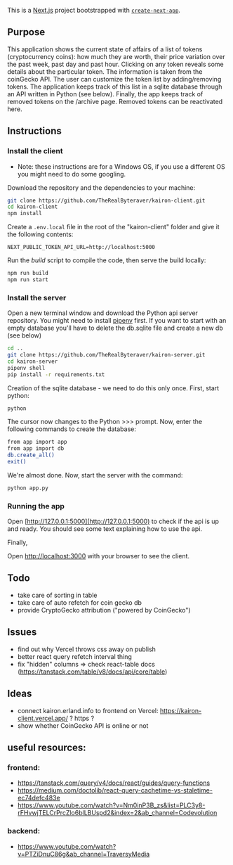 This is a [Next.js](https://nextjs.org/) project bootstrapped with [`create-next-app`](https://github.com/vercel/next.js/tree/canary/packages/create-next-app).

## Purpose
This application shows the current state of affairs of a list of tokens (cryptocurrency coins): how much they are worth, their price variation over the past week, past day and past hour. Clicking on any token reveals some details about the particular token. The information is taken from the coinGecko API.
The user can customize the token list by adding/removing tokens. The application keeps track of this list in a sqlite database through an API written in Python (see below).
Finally, the app keeps track of removed tokens on the /archive page. Removed tokens can be reactivated here.

## Instructions

### Install the client

- Note: these instructions are for a Windows OS, if you use a different OS you might need to do some googling.

Download the repository and the dependencies to your machine:
```bash
git clone https://github.com/TheRealByteraver/kairon-client.git
cd kairon-client
npm install
```

Create a `.env.local` file in the root of the "kairon-client" folder and give it the following contents:
```
NEXT_PUBLIC_TOKEN_API_URL=http://localhost:5000
```

Run the _build_ script to compile the code, then serve the build locally:

```bash
npm run build
npm run start
```

### Install the server

Open a new terminal window and download the Python api server repository. You might need to install [pipenv](https://pypi.org/project/pipenv/) first. If you want to start with an empty database you'll have to delete the db.sqlite file and create a new db (see below)

```bash
cd ..
git clone https://github.com/TheRealByteraver/kairon-server.git
cd kairon-server
pipenv shell
pip install -r requirements.txt
```

Creation of the sqlite database - we need to do this only once. First, start python:
```bash
python
```

The cursor now changes to the Python >>> prompt. Now, enter the following commands to create the database:
```bash
from app import app
from app import db
db.create_all()
exit()
```

We're almost done. Now, start the server with the command:

```bash
python app.py
```

### Running the app

Open [http://127.0.0.1:5000](http://127.0.0.1:5000) to check if the api is up and ready. You should see some text explaining how to use the api.

Finally,

Open [http://localhost:3000](http://localhost:3000) with your browser to see the client.


## Todo
- take care of sorting in table
- take care of auto refetch for coin gecko db
- provide CryptoGecko attribution ("powered by CoinGecko")

## Issues
- find out why Vercel throws css away on publish
- better react query refetch interval thing
- fix "hidden" columns => check react-table docs (https://tanstack.com/table/v8/docs/api/core/table)

## Ideas
- connect kairon.erland.info to frontend on Vercel: https://kairon-client.vercel.app/ ? https ?
- show whether CoinGecko API is online or not

## useful resources:

### frontend:
- https://tanstack.com/query/v4/docs/react/guides/query-functions
- https://medium.com/doctolib/react-query-cachetime-vs-staletime-ec74defc483e
- https://www.youtube.com/watch?v=Nm0inP3B_zs&list=PLC3y8-rFHvwjTELCrPrcZlo6blLBUspd2&index=2&ab_channel=Codevolution

### backend:
- https://www.youtube.com/watch?v=PTZiDnuC86g&ab_channel=TraversyMedia

